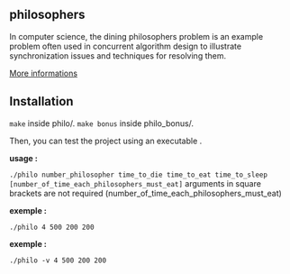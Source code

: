 ## philosophers

In computer science, the dining philosophers problem is an example problem often used in concurrent algorithm design to illustrate synchronization issues and techniques for resolving them.

[More informations](https://en.wikipedia.org/wiki/Dining_philosophers_problem)

## Installation

`make` inside philo/.
`make bonus` inside philo_bonus/.

Then, you can test the project using an executable .

__usage :__

`./philo number_philosopher time_to_die time_to_eat time_to_sleep [number_of_time_each_philosophers_must_eat]`
arguments in square brackets are not required (number_of_time_each_philosophers_must_eat)

__exemple :__

`./philo 4 500 200 200`

__exemple :__

`./philo -v 4 500 200 200`

